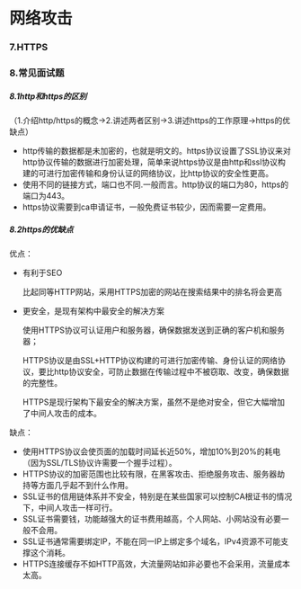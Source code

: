 # 网络攻击



### 7.HTTPS

### 8.常见面试题

##### 8.1http和https的区别

（1.介绍http/https的概念->2.讲述两者区别->3.讲述https的工作原理->https的优缺点）

- http传输的数据都是未加密的，也就是明文的。https协议设置了SSL协议来对http协议传输的数据进行加密处理，简单来说https协议是由http和ssl协议构建的可进行加密传输和身份认证的网络协议，比http协议的安全性更高。
- 使用不同的链接方式，端口也不同.一般而言。http协议的端口为80，https的端口为443。
- https协议需要到ca申请证书，一般免费证书较少，因而需要一定费用。

##### 8.2https的优缺点

优点：

- 有利于SEO

  比起同等HTTP网站，采用HTTPS加密的网站在搜索结果中的排名将会更高

- 更安全，是现有架构中最安全的解决方案

  使用HTTPS协议可认证用户和服务器，确保数据发送到正确的客户机和服务器；

  HTTPS协议是由SSL+HTTP协议构建的可进行加密传输、身份认证的网络协议，要比http协议安全，可防止数据在传输过程中不被窃取、改变，确保数据的完整性。

  HTTPS是现行架构下最安全的解决方案，虽然不是绝对安全，但它大幅增加了中间人攻击的成本。

缺点：

- 使用HTTPS协议会使页面的加载时间延长近50%，增加10%到20%的耗电（因为SSL/TLS协议许需要一个握手过程）。
- HTTPS协议的加密范围也比较有限，在黑客攻击、拒绝服务攻击、服务器劫持等方面几乎起不到什么作用。
- SSL证书的信用链体系并不安全，特别是在某些国家可以控制CA根证书的情况下，中间人攻击一样可行。
- SSL证书需要钱，功能越强大的证书费用越高，个人网站、小网站没有必要一般不会用。
- SSL证书通常需要绑定IP，不能在同一IP上绑定多个域名，IPv4资源不可能支撑这个消耗。
- HTTPS连接缓存不如HTTP高效，大流量网站如非必要也不会采用，流量成本太高。